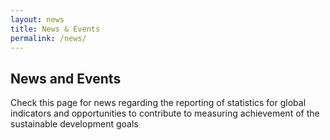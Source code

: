 ```yaml
---
layout: news
title: News & Events
permalink: /news/
---
```


## News and Events
Check this page for news regarding the reporting of statistics for global indicators and opportunities to contribute to measuring achievement of the sustainable development goals
